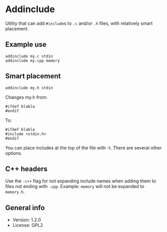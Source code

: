 Addinclude
==========

Utility that can add `#include`s to `.c` and/or `.h` files, with relatively smart placement.

Example use
-----------

    addinclude my.c stdin
    addinclude my.cpp memory

Smart placement
---------------

    addinclude my.h stdin

Changes my.h from:

    #ifdef blabla
    #endif

To:

    #ifdef blabla
    #include <stdin.h>
    #endif

You can place includes at the top of the file with -t.
There are several other options.

C++ headers
-----------

Use the `-c++` flag for not expanding include names when adding them to files not ending with `.cpp`. Example: `memory` will not be expanded to `memory.h`.

General info
------------

* Version: 1.2.0
* License: GPL2

